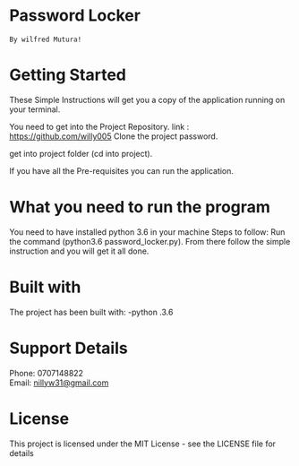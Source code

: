 # Password Locker
    By wilfred Mutura!

 #   Getting Started
These Simple Instructions will get you a copy of the application running on your terminal.

You need to get into the Project Repository.
    link : https://github.com/willy005
Clone the project password.

get into project folder (cd into project).

If you have all the Pre-requisites you can run the application.

#   What you need to run the program
You need to have installed python 3.6 in your machine
    Steps to follow:
Run the command (python3.6 password_locker.py).
From there  follow the simple instruction and you will get it all done.

#   Built with
The project has been built with:
-python .3.6

 #   Support Details
Phone: 0707148822 <br>
Email: nillyw31@gmail.com 

#   License
This project is licensed under the MIT License - see the LICENSE file for details  